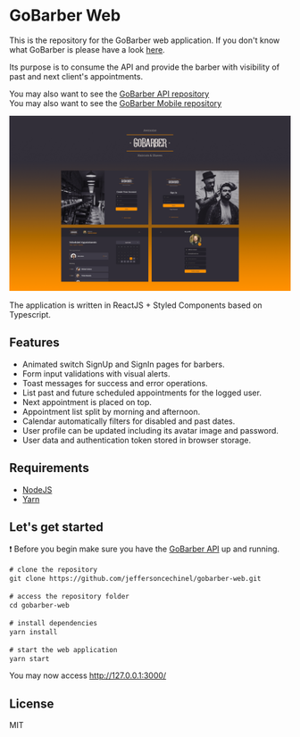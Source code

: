 # GoBarber Web

This is the repository for the GoBarber web application.
If you don't know what GoBarber is please have a look [here](https://github.com/jeffersoncechinel/gobarber).

Its purpose is to consume the API and provide the barber with visibility of past and next client's appointments.

You may also want to see the [GoBarber API repository](https://github.com/jeffersoncechinel/gobarber-api)  
You may also want to see the [GoBarber Mobile repository](https://github.com/jeffersoncechinel/gobarber-mobile)

![Data Flow](resources/gobarber-web.png?raw=true "Data Flow")

The application is written in ReactJS + Styled Components based on Typescript.

Features
----
 - Animated switch SignUp and SignIn pages for barbers.
 - Form input validations with visual alerts.
 - Toast messages for success and error operations.
 - List past and future scheduled appointments for the logged user.
 - Next appointment is placed on top.
 - Appointment list split by morning and afternoon.
 - Calendar automatically filters for disabled and past dates.
 - User profile can be updated including its avatar image and password.
 - User data and authentication token stored in browser storage.

Requirements
----
* [NodeJS](https://nodejs.org/)
* [Yarn](https://yarnpkg.com/)

Let's get started
----
:exclamation: Before you begin make sure you have the [GoBarber API](https://github.com/jeffersoncechinel/gobarber-api) up and running.

```
# clone the repository
git clone https://github.com/jeffersoncechinel/gobarber-web.git

# access the repository folder
cd gobarber-web

# install dependencies
yarn install

# start the web application
yarn start
```

You may now access http://127.0.0.1:3000/

License
----

MIT
